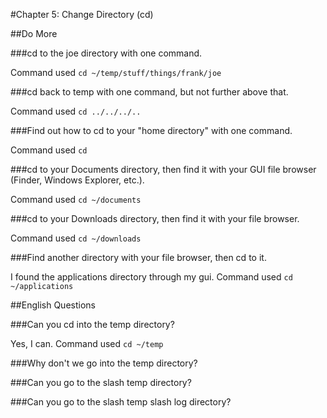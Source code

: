 #Chapter 5: Change Directory (cd)

##Do More

###cd to the joe directory with one command.

Command used `cd ~/temp/stuff/things/frank/joe`

###cd back to temp with one command, but not further above that.

Command used `cd ../../../..`

###Find out how to cd to your "home directory" with one command.

Command used `cd`

###cd to your Documents directory, then find it with your GUI file browser (Finder, Windows Explorer, etc.).

Command used `cd ~/documents`

###cd to your Downloads directory, then find it with your file browser.

Command used `cd ~/downloads`

###Find another directory with your file browser, then cd to it.

I found the applications directory through my gui. 
Command used `cd ~/applications`

##English Questions

###Can you cd into the temp directory?
   
Yes, I can. 
Command used `cd ~/temp`

###Why don't we go into the temp directory?
   
###Can you go to the slash temp directory?
   
###Can you go to the slash temp slash log directory?
